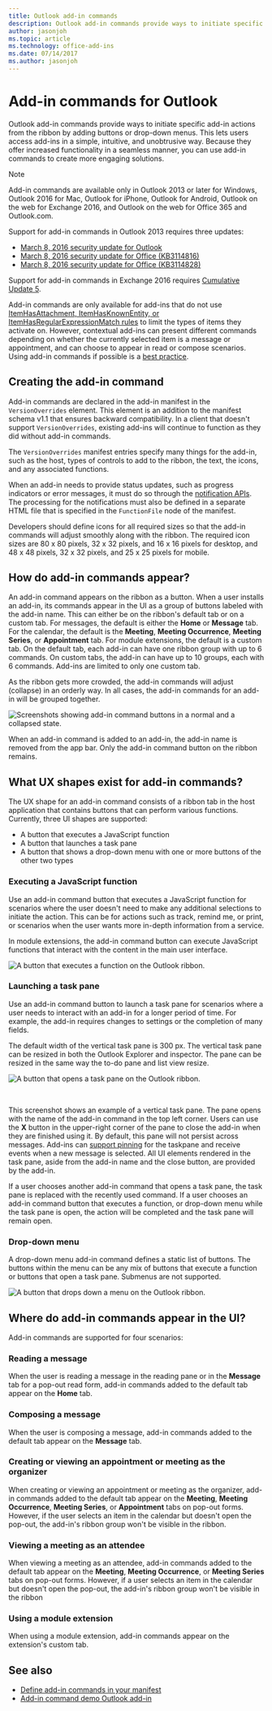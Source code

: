 ```yaml
---
title: Outlook add-in commands
description: Outlook add-in commands provide ways to initiate specific add-in actions from the ribbon by adding buttons or drop-down menus. 
author: jasonjoh
ms.topic: article
ms.technology: office-add-ins
ms.date: 07/14/2017
ms.author: jasonjoh
---
```


# Add-in commands for Outlook

Outlook add-in commands provide ways to initiate specific add-in actions from the ribbon by adding buttons or drop-down menus. This lets users access add-ins in a simple, intuitive, and unobtrusive way. Because they offer increased functionality in a seamless manner, you can use add-in commands to create more engaging solutions.

> [!NOTE]
> Add-in commands are available only in Outlook 2013 or later for Windows, Outlook 2016 for Mac, Outlook for iPhone, Outlook for Android, Outlook on the web for Exchange 2016, and Outlook on the web for Office 365 and Outlook.com.
>
> Support for add-in commands in Outlook 2013 requires three updates:
> - [March 8, 2016 security update for Outlook](https://support.microsoft.com/en-us/kb/3114829)
> - [March 8, 2016 security update for Office (KB3114816)](https://support.microsoft.com/en-us/help/3114816/march-8,-2016,-update-for-office-2013-kb3114816)
> - [March 8, 2016 security update for Office (KB3114828)](https://support.microsoft.com/en-us/help/3114828/march-8,-2016,-update-for-office-2013-kb3114828)
> 
> Support for add-in commands in Exchange 2016 requires [Cumulative Update 5](https://support.microsoft.com/en-us/help/4012106/cumulative-update-5-for-exchange-server-2016).

Add-in commands are only available for add-ins that do not use [ItemHasAttachment, ItemHasKnownEntity, or ItemHasRegularExpressionMatch rules](activation-rules.md) to limit the types of items they activate on. However, contextual add-ins can present different commands depending on whether the currently selected item is a message or appointment, and can choose to appear in read or compose scenarios. Using add-in commands if possible is a [best practice](https://docs.microsoft.com/office/dev/add-ins/concepts/add-in-development-best-practices).

## Creating the add-in command

Add-in commands are declared in the add-in manifest in the `VersionOverrides` element. This element is an addition to the manifest schema v1.1 that ensures backward compatibility. In a client that doesn't support `VersionOverrides`, existing add-ins will continue to function as they did without add-in commands.

The `VersionOverrides` manifest entries specify many things for the add-in, such as the host, types of controls to add to the ribbon, the text, the icons, and any associated functions.

When an add-in needs to provide status updates, such as progress indicators or error messages, it must do so through the [notification APIs](https://docs.microsoft.com/javascript/api/outlook_1_5/office.NotificationMessages). The processing for the notifications must also be defined in a separate HTML file that is specified in the `FunctionFile` node of the manifest.

Developers should define icons for all required sizes so that the add-in commands will adjust smoothly along with the ribbon. The required icon sizes are 80 x 80 pixels, 32 x 32 pixels, and 16 x 16 pixels for desktop, and 48 x 48 pixels, 32 x 32 pixels, and 25 x 25 pixels for mobile.

## How do add-in commands appear?

An add-in command appears on the ribbon as a button. When a user installs an add-in, its commands appear in the UI as a group of buttons labeled with the add-in name. This can either be on the ribbon's default tab or on a custom tab. For messages, the default is either the **Home** or **Message** tab. For the calendar, the default is the **Meeting**, **Meeting Occurrence**, **Meeting Series**, or **Appointment** tab. For module extensions,
the default is a custom tab. On the default tab, each add-in can have one ribbon group with up to 6 commands. On custom tabs, the add-in can have up to 10 groups, each with 6 commands. Add-ins are limited to only one custom tab.

As the ribbon gets more crowded, the add-in commands will adjust (collapse) in an orderly way. In all cases, the add-in commands for an add-in will be grouped together.

![Screenshots showing add-in command buttons in a normal and a collapsed state.](images/commands-normal-collapsed.png)

When an add-in command is added to an add-in, the add-in name is removed from the app bar. Only the add-in command button on the ribbon remains.

## What UX shapes exist for add-in commands?

The UX shape for an add-in command consists of a ribbon tab in the host application that contains buttons that can perform various functions. Currently, three UI shapes are supported:

- A button that executes a JavaScript function
- A button that launches a task pane
- A button that shows a drop-down menu with one or more buttons of the other two types

### Executing a JavaScript function

Use an add-in command button that executes a JavaScript function for scenarios where the user doesn't need to make any additional selections to initiate the action. This can be for actions such as track, remind me, or print, or scenarios when the user wants more in-depth information from a service. 

In module extensions, the add-in command button can execute JavaScript functions that interact with the content in the main user interface.

![A button that executes a function on the Outlook ribbon.](images/commands-uiless-button.png)

### Launching a task pane

Use an add-in command button to launch a task pane for scenarios where a user needs to interact with an add-in for a longer period of time. For example, the add-in requires changes to settings or the completion of many fields. 

The default width of the vertical task pane is 300 px. The vertical task pane can be resized in both the Outlook Explorer and inspector. The pane can be resized in the same way the to-do pane and list view resize.

![A button that opens a task pane on the Outlook ribbon.](images/commands-taskpane-button.png)

<br/>

This screenshot shows an example of a vertical task pane. The pane opens with the name of the add-in command in the top left corner. Users can use the **X** button in the upper-right corner of the pane to close the add-in when they are finished using it. By default, this pane will not persist across messages. Add-ins can [support pinning](pinnable-taskpane.md) for the taskpane and receive events when a new message is selected. All UI elements rendered in the task pane, aside from the add-in name and the close button, are provided by the add-in.

If a user chooses another add-in command that opens a task pane, the task pane is replaced with the recently used command. If a user chooses an add-in command button that executes a function, or drop-down menu while the task pane is open, the action will be completed and the task pane will remain open.

### Drop-down menu

A drop-down menu add-in command defines a static list of buttons. The buttons within the menu can be any mix of buttons that execute a function or buttons that open a task pane. Submenus are not supported.

![A button that drops down a menu on the Outlook ribbon.](images/commands-menu-button.png)

## Where do add-in commands appear in the UI?

Add-in commands are supported for four scenarios:

### Reading a message

When the user is reading a message in the reading pane or in the **Message** tab for a pop-out read form, add-in commands added to the default tab appear on the **Home** tab.

### Composing a message

When the user is composing a message, add-in commands added to the default tab appear on the **Message** tab.

### Creating or viewing an appointment or meeting as the organizer

When creating or viewing an appointment or meeting as the organizer, add-in commands added to the default tab appear on the **Meeting**, **Meeting Occurrence**, **Meeting Series**, or **Appointment** tabs on pop-out forms. However, if the user selects an item in the calendar but doesn't open the pop-out, the add-in's ribbon group won't be visible in the ribbon.

### Viewing a meeting as an attendee

When viewing a meeting as an attendee, add-in commands added to the default tab appear on the **Meeting**, **Meeting Occurrence**, or **Meeting Series** tabs on pop-out forms. However, if a user selects an item in the calendar but doesn't open the pop-out, the add-in's ribbon group won't be visible in the ribbon

### Using a module extension

When using a module extension, add-in commands appear on the extension's custom tab.

## See also

- [Define add-in commands in your manifest](https://docs.microsoft.com/office/dev/add-ins/develop/create-addin-commands)
- [Add-in command demo Outlook add-in](https://github.com/officedev/outlook-add-in-command-demo)